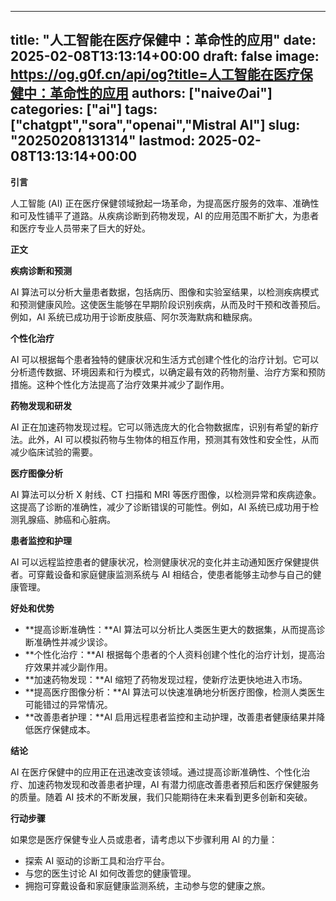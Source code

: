
---
title: "人工智能在医疗保健中：革命性的应用"
date: 2025-02-08T13:13:14+00:00
draft: false
image: https://og.g0f.cn/api/og?title=人工智能在医疗保健中：革命性的应用
authors: ["naiveのai"]
categories: ["ai"]
tags: ["chatgpt","sora","openai","Mistral AI"]
slug: "20250208131314"
lastmod: 2025-02-08T13:13:14+00:00
---
**引言**

人工智能 (AI) 正在医疗保健领域掀起一场革命，为提高医疗服务的效率、准确性和可及性铺平了道路。从疾病诊断到药物发现，AI 的应用范围不断扩大，为患者和医疗专业人员带来了巨大的好处。

**正文**

**疾病诊断和预测**

AI 算法可以分析大量患者数据，包括病历、图像和实验室结果，以检测疾病模式和预测健康风险。这使医生能够在早期阶段识别疾病，从而及时干预和改善预后。例如，AI 系统已成功用于诊断皮肤癌、阿尔茨海默病和糖尿病。

**个性化治疗**

AI 可以根据每个患者独特的健康状况和生活方式创建个性化的治疗计划。它可以分析遗传数据、环境因素和行为模式，以确定最有效的药物剂量、治疗方案和预防措施。这种个性化方法提高了治疗效果并减少了副作用。

**药物发现和研发**

AI 正在加速药物发现过程。它可以筛选庞大的化合物数据库，识别有希望的新疗法。此外，AI 可以模拟药物与生物体的相互作用，预测其有效性和安全性，从而减少临床试验的需要。

**医疗图像分析**

AI 算法可以分析 X 射线、CT 扫描和 MRI 等医疗图像，以检测异常和疾病迹象。这提高了诊断的准确性，减少了诊断错误的可能性。例如，AI 系统已成功用于检测乳腺癌、肺癌和心脏病。

**患者监控和护理**

AI 可以远程监控患者的健康状况，检测健康状况的变化并主动通知医疗保健提供者。可穿戴设备和家庭健康监测系统与 AI 相结合，使患者能够主动参与自己的健康管理。

**好处和优势**

* **提高诊断准确性：**AI 算法可以分析比人类医生更大的数据集，从而提高诊断准确性并减少误诊。
* **个性化治疗：**AI 根据每个患者的个人资料创建个性化的治疗计划，提高治疗效果并减少副作用。
* **加速药物发现：**AI 缩短了药物发现过程，使新疗法更快地进入市场。
* **提高医疗图像分析：**AI 算法可以快速准确地分析医疗图像，检测人类医生可能错过的异常情况。
* **改善患者护理：**AI 启用远程患者监控和主动护理，改善患者健康结果并降低医疗保健成本。

**结论**

AI 在医疗保健中的应用正在迅速改变该领域。通过提高诊断准确性、个性化治疗、加速药物发现和改善患者护理，AI 有潜力彻底改善患者预后和医疗保健服务的质量。随着 AI 技术的不断发展，我们只能期待在未来看到更多创新和突破。

**行动步骤**

如果您是医疗保健专业人员或患者，请考虑以下步骤利用 AI 的力量：

* 探索 AI 驱动的诊断工具和治疗平台。
* 与您的医生讨论 AI 如何改善您的健康管理。
* 拥抱可穿戴设备和家庭健康监测系统，主动参与您的健康之旅。